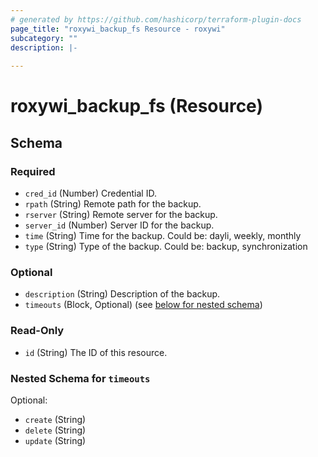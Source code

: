 ```yaml
---
# generated by https://github.com/hashicorp/terraform-plugin-docs
page_title: "roxywi_backup_fs Resource - roxywi"
subcategory: ""
description: |-
  
---
```


# roxywi_backup_fs (Resource)





<!-- schema generated by tfplugindocs -->
## Schema

### Required

- `cred_id` (Number) Credential ID.
- `rpath` (String) Remote path for the backup.
- `rserver` (String) Remote server for the backup.
- `server_id` (Number) Server ID for the backup.
- `time` (String) Time for the backup. Could be: dayli, weekly, monthly
- `type` (String) Type of the backup. Could be: backup, synchronization

### Optional

- `description` (String) Description of the backup.
- `timeouts` (Block, Optional) (see [below for nested schema](#nestedblock--timeouts))

### Read-Only

- `id` (String) The ID of this resource.

<a id="nestedblock--timeouts"></a>
### Nested Schema for `timeouts`

Optional:

- `create` (String)
- `delete` (String)
- `update` (String)
